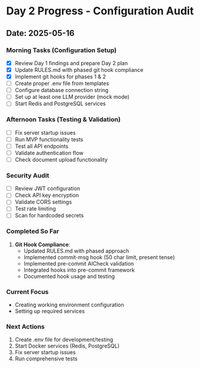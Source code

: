 # Day 2 Progress - Configuration Audit

## Date: 2025-05-16

### Morning Tasks (Configuration Setup)
- [x] Review Day 1 findings and prepare Day 2 plan
- [x] Update RULES.md with phased git hook compliance
- [x] Implement git hooks for phases 1 & 2
- [ ] Create proper .env file from templates
- [ ] Configure database connection string
- [ ] Set up at least one LLM provider (mock mode)
- [ ] Start Redis and PostgreSQL services

### Afternoon Tasks (Testing & Validation)
- [ ] Fix server startup issues
- [ ] Run MVP functionality tests
- [ ] Test all API endpoints
- [ ] Validate authentication flow
- [ ] Check document upload functionality

### Security Audit
- [ ] Review JWT configuration
- [ ] Check API key encryption
- [ ] Validate CORS settings
- [ ] Test rate limiting
- [ ] Scan for hardcoded secrets

### Completed So Far
1. **Git Hook Compliance**: 
   - Updated RULES.md with phased approach
   - Implemented commit-msg hook (50 char limit, present tense)
   - Implemented pre-commit AICheck validation
   - Integrated hooks into pre-commit framework
   - Documented hook usage and testing

### Current Focus
- Creating working environment configuration
- Setting up required services

### Next Actions
1. Create .env file for development/testing
2. Start Docker services (Redis, PostgreSQL)
3. Fix server startup issues
4. Run comprehensive tests